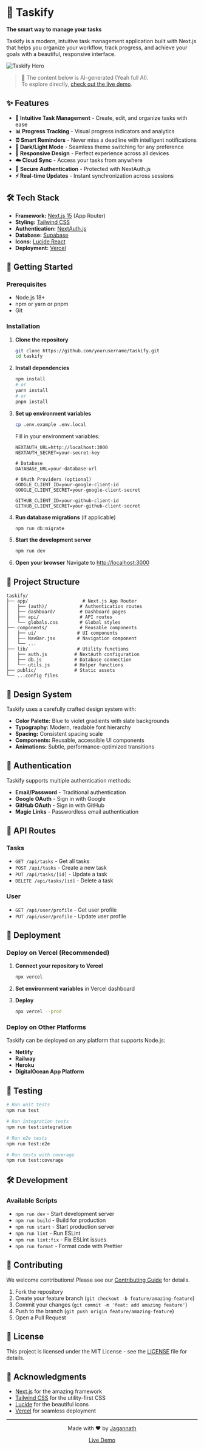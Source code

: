 # 🚀 Taskify

**The smart way to manage your tasks**

Taskify is a modern, intuitive task management application built with Next.js that helps you organize your workflow, track progress, and achieve your goals with a beautiful, responsive interface.

![Taskify Hero](/.github/images/hero.png)

> 📌 The content below is AI-generated (Yeah full AI).  
> To explore directly, [check out the live demo](https://taskify-final.vercel.app).

## ✨ Features

- **🎯 Intuitive Task Management** - Create, edit, and organize tasks with ease
- **📊 Progress Tracking** - Visual progress indicators and analytics
- **⏰ Smart Reminders** - Never miss a deadline with intelligent notifications
- **🌙 Dark/Light Mode** - Seamless theme switching for any preference
- **📱 Responsive Design** - Perfect experience across all devices
- **☁️ Cloud Sync** - Access your tasks from anywhere
- **🔐 Secure Authentication** - Protected with NextAuth.js
- **⚡ Real-time Updates** - Instant synchronization across sessions

## 🛠️ Tech Stack

- **Framework:** [Next.js 15](https://nextjs.org/) (App Router)
- **Styling:** [Tailwind CSS](https://tailwindcss.com/)
- **Authentication:** [NextAuth.js](https://next-auth.js.org/)
- **Database:** [Supabase](https://supabase.com)
- **Icons:** [Lucide React](https://lucide.dev/)
- **Deployment:** [Vercel](https://vercel.com/)

## 🚀 Getting Started

### Prerequisites

- Node.js 18+ 
- npm or yarn or pnpm
- Git

### Installation

1. **Clone the repository**
   ```bash
   git clone https://github.com/yourusername/taskify.git
   cd taskify
   ```

2. **Install dependencies**
   ```bash
   npm install
   # or
   yarn install
   # or
   pnpm install
   ```

3. **Set up environment variables**
   ```bash
   cp .env.example .env.local
   ```
   
   Fill in your environment variables:
   ```env
   NEXTAUTH_URL=http://localhost:3000
   NEXTAUTH_SECRET=your-secret-key
   
   # Database
   DATABASE_URL=your-database-url
   
   # OAuth Providers (optional)
   GOOGLE_CLIENT_ID=your-google-client-id
   GOOGLE_CLIENT_SECRET=your-google-client-secret
   
   GITHUB_CLIENT_ID=your-github-client-id
   GITHUB_CLIENT_SECRET=your-github-client-secret
   ```

4. **Run database migrations** (if applicable)
   ```bash
   npm run db:migrate
   ```

5. **Start the development server**
   ```bash
   npm run dev
   ```

6. **Open your browser**
   Navigate to [http://localhost:3000](http://localhost:3000)

## 📁 Project Structure

```
taskify/
├── app/                    # Next.js App Router
│   ├── (auth)/            # Authentication routes
│   ├── dashboard/         # Dashboard pages
│   ├── api/               # API routes
│   └── globals.css        # Global styles
├── components/            # Reusable components
│   ├── ui/               # UI components
│   ├── NavBar.jsx        # Navigation component
│   └── ...
├── lib/                  # Utility functions
│   ├── auth.js          # NextAuth configuration
│   ├── db.js            # Database connection
│   └── utils.js         # Helper functions
├── public/              # Static assets
└── ...config files
```

## 🎨 Design System

Taskify uses a carefully crafted design system with:

- **Color Palette:** Blue to violet gradients with slate backgrounds
- **Typography:** Modern, readable font hierarchy
- **Spacing:** Consistent spacing scale
- **Components:** Reusable, accessible UI components
- **Animations:** Subtle, performance-optimized transitions

## 🔐 Authentication

Taskify supports multiple authentication methods:

- **Email/Password** - Traditional authentication
- **Google OAuth** - Sign in with Google
- **GitHub OAuth** - Sign in with GitHub
- **Magic Links** - Passwordless email authentication

## 📱 API Routes

### Tasks
- `GET /api/tasks` - Get all tasks
- `POST /api/tasks` - Create a new task
- `PUT /api/tasks/[id]` - Update a task
- `DELETE /api/tasks/[id]` - Delete a task

### User
- `GET /api/user/profile` - Get user profile
- `PUT /api/user/profile` - Update user profile

## 🚀 Deployment

### Deploy on Vercel (Recommended)

1. **Connect your repository to Vercel**
   ```bash
   npx vercel
   ```

2. **Set environment variables** in Vercel dashboard

3. **Deploy**
   ```bash
   npx vercel --prod
   ```

### Deploy on Other Platforms

Taskify can be deployed on any platform that supports Node.js:

- **Netlify**
- **Railway**
- **Heroku**
- **DigitalOcean App Platform**

## 🧪 Testing

```bash
# Run unit tests
npm run test

# Run integration tests
npm run test:integration

# Run e2e tests
npm run test:e2e

# Run tests with coverage
npm run test:coverage
```

## 🛠️ Development

### Available Scripts

- `npm run dev` - Start development server
- `npm run build` - Build for production
- `npm run start` - Start production server
- `npm run lint` - Run ESLint
- `npm run lint:fix` - Fix ESLint issues
- `npm run format` - Format code with Prettier

## 🤝 Contributing

We welcome contributions! Please see our [Contributing Guide](CONTRIBUTING.md) for details.

1. Fork the repository
2. Create your feature branch (`git checkout -b feature/amazing-feature`)
3. Commit your changes (`git commit -m 'feat: add amazing feature'`)
4. Push to the branch (`git push origin feature/amazing-feature`)
5. Open a Pull Request

## 📄 License

This project is licensed under the MIT License - see the [LICENSE](LICENSE) file for details.

## 🙏 Acknowledgments

- [Next.js](https://nextjs.org/) for the amazing framework
- [Tailwind CSS](https://tailwindcss.com/) for the utility-first CSS
- [Lucide](https://lucide.dev/) for the beautiful icons
- [Vercel](https://vercel.com/) for seamless deployment

---

<div align="center">
  <p>Made with ❤️ by <a href="https://github.com/jagannath70086">Jagannath</a></p>
  <p>
    <a href="https://taskify-final.vercel.app">Live Demo</a>
  </p>
</div>